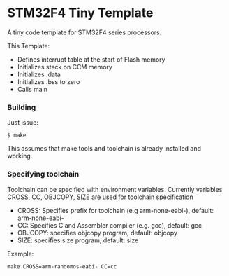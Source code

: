 STM32F4 Tiny Template
=====================

A tiny code template for STM32F4 series processors.

This Template:
- Defines interrupt table at the start of Flash memory
- Initializes stack on CCM memory
- Initializes .data
- Initializes .bss to zero
- Calls main

### Building

Just issue:

```
$ make
```

This assumes that make tools and toolchain is already installed and working.


### Specifying toolchain

Toolchain can be specified with environment variables.
Currently variables CROSS, CC, OBJCOPY, SIZE are used for toolchain specification
- CROSS: Specifies prefix for toolchain (e.g arm-none-eabi-), default: arm-none-eabi-
- CC: Specifies C and Assembler compiler (e.g. gcc), default: gcc
- OBJCOPY: specifies objcopy program, default: objcopy
- SIZE: specifies size program, default: size

Example:
```
make CROSS=arm-randomos-eabi- CC=cc
```




